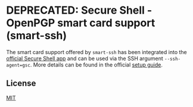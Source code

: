 **DEPRECATED:** Secure Shell - OpenPGP smart card support (smart-ssh)
=========

The smart card support offered by `smart-ssh` has been integrated into the [official Secure Shell app](https://chrome.google.com/webstore/detail/secure-shell/pnhechapfaindjhompbnflcldabbghjo) and can be used via the SSH argument `--ssh-agent=gsc`. More details can be found in the official [setup guide](https://chromium.googlesource.com/apps/libapps/+/master/nassh/doc/hardware-keys.md).

## License
[MIT](https://github.com/FabianHenneke/smart-ssh/blob/master/LICENSE)
